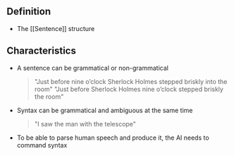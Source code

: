 ## Definition

- The [[Sentence]] structure

## Characteristics

- A sentence can be grammatical or non-grammatical
	> "Just before nine o’clock Sherlock Holmes stepped briskly into the room"
	> "Just before Sherlock Holmes nine o’clock stepped briskly the room"
- Syntax can be grammatical and ambiguous at the same time
	> "I saw the man with the telescope"
- To be able to parse human speech and produce it, the AI needs to command syntax
